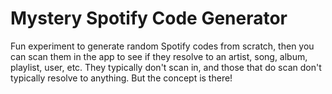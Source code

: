 # Mystery Spotify Code Generator
Fun experiment to generate random Spotify codes from scratch, then you 
can scan them in the app to see if they resolve to an artist, song, album, 
playlist, user, etc. They typically don't scan in, and those that do scan
don't typically resolve to anything. But the concept is there!